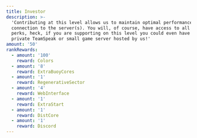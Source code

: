 ```yaml
---
title: Investor
description: >-
  'Contributing at this level allows us to maintain optimal performance and
  connection to the server(s). You will, of course, have access to all the other
  perks, heck, if you are supporting on this level you could even have your
  private TeamSpeak or small game server hosted by us!'
amount: '50'
rankRewards:
  - amount: '100'
    reward: Colors
  - amount: '8'
    reward: ExtraBuoyCores
  - amount: '1'
    reward: RegenerativeSector
  - amount: '4'
    reward: WebInterface
  - amount: '1'
    reward: ExtraStart
  - amount: '1'
    reward: DistCore
  - amount: '1'
    reward: Discord
---
```


